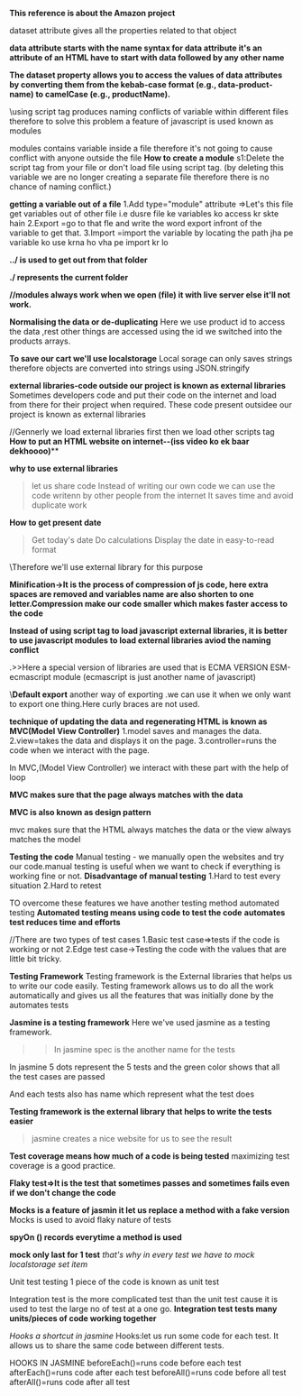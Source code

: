 **This reference is about the Amazon project**

dataset attribute gives all the properties related to that object

**data attribute starts with the name syntax for data attribute it's an attribute of an HTML have to start with data followed by any other name**


**The dataset property allows you to access the values of data attributes by converting them from the kebab-case format (e.g., data-product-name) to camelCase (e.g., productName).**


\\using script tag produces naming conflicts of variable within different files therefore to solve this problem a feature of javascript is used known as modules

<!-- To reduce naming conflicts modules are used  -->
modules contains variable inside a file therefore it's not going to cause conflict with anyone outside the file 
**How to create a module**
s1:Delete the script tag from your file or don't load file using script tag.
(by deleting this variable we are no longer creating a separate file therefore there is no chance of naming conflict.)

**getting a variable out of a file**
1.Add type="module" attribute
=>Let's this file get variables out of other file i.e dusre file ke variables ko access kr skte hain
2.Export 
=go to that fle and write the word export infront of the variable to get that.
3.Import
=import the variable by locating the path 
jha pe variable ko use krna ho vha pe import kr lo 

**../ is used to get out from that folder**

**./ represents the current folder**

**//modules always work when we open (file) it with live server else it'll not work.**

<!-- while using module in our file we rename the variable like:
cart as myCart here cart variable will be used as myCart. 
Now the same variable can be used with the different name-->


**Normalising the data or de-duplicating**
Here we use product id to access the data ,rest other things are accessed using the id we switched into the products arrays.

**To save our cart we'll use localstorage**
Local sorage can only saves strings therefore objects are converted into strings using JSON.stringify


**external libraries-code outside our project is known as external libraries**
Sometimes developers code and put their code on the internet and load from there for their project when required.
These code present outsidee our project is known as external libraries


//Gennerly we load external libraries first then we load other scripts tag 
**How to put an HTML website on internet--(iss video ko ek baar dekhoooo)****

**why to use external libraries**
>let us share code
>Instead of writing our own code we can use the code writenn by other people from the internet
>It saves time and avoid duplicate work

**How to get present date**
>Get today's date
>Do calculations
>Display the date in easy-to-read format

\\Therefore we'll use external library for this purpose

**Minification->It is the process of compression of js code, here extra spaces are removed and variables name are also shorten to one letter.Compression make our code smaller which makes faster access to the code**

**Instead of using script tag to load javascript external libraries, it is better to use javascript modules to load external libraries aviod the naming conflict**

.>>Here a special version of libraries are used that is ECMA VERSION
ESM-ecmascript module  (ecmascript is just another name of javascript)

\\**Default export**
another way of exporting .we can use it when we only want to export one thing.Here curly braces are not used.


**technique of updating the data and regenerating HTML is known as MVC(Model View Controller)**
1.model saves and manages the data.
2.view=takes the data and displays it on the page.
3.controller=runs the code when we interact with the page.

In MVC,(Model View Controller) we interact with these part with the help of loop

**MVC makes sure that the page always matches with the data**

**MVC is also known as design pattern**

mvc makes sure that the HTML always matches the data
or the view always matches the model

**Testing the code**
Manual testing - we manually open the websites and try our code.manual testing is useful when we want to check if everything is working fine or not.
**Disadvantage of manual testing**
1.Hard to test every situation
2.Hard to retest

TO overcome these features we have another testing method automated testing
**Automated testing means using code to test the code**
**automates test reduces time and efforts**

//There are two types of test cases
1.Basic test case=>tests if the code is working  or not
2.Edge test case->Testing the code with the values that are little bit tricky.


<!-- Automated tests uses the code to test the code to check if the code is working correctly-->

**Testing Framework**
Testing framework is the External libraries that helps us to write our code easily.
Testing framework allows us to do all the work automatically and gives us all the features that was initially done by the automates tests

**Jasmine is a testing framework**
Here we've used jasmine as a testing framework.

>>In jasmine spec is the another name for the tests

In jasmine 5 dots represent the 5 tests and the green color shows that all the test cases are passed

And each tests also has name which represent what the test does

**Testing framework is the external library that helps to write the tests easier**

>jasmine creates a nice website for us to see the result




**Test coverage means how much of a code is being tested**
maximizing test coverage is a good practice.


**Flaky test=>It is the test that sometimes passes and sometimes fails even if we don't change the code**


**Mocks is a feature of jasmin it let us replace a method with a fake version**
Mocks is used to avoid flaky nature of tests


**spyOn () records everytime a method is used**


**mock only last for 1 test**
*that's why in every test we have to mock localstorage set item*

Unit test
testing 1 piece of the code is known as unit test

Integration test is the more complicated test than the unit test cause it  is used to test the large no of test at a one go.
**Integration test tests many units/pieces of code working together**



*Hooks a shortcut in jasmine*
Hooks:let us run some code for each test.
It allows us to share the same code between different tests.

HOOKS IN JASMINE
beforeEach()=runs code before each test
afterEach()=runs code after each test
beforeAll()=runs code before all test
afterAll()=runs code after all test